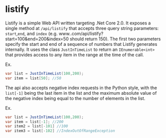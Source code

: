 # listify

Listify is a simple Web API written targeting .Net Core 2.0. It exposes a single method at `/api/listify` that accepts three query string parameters: `start`,`end`, and `index` (e.g. www.<app-url>.com/api/listify?start=100&end=200&index=50 should return 150). The first two parameters specify the start and end of a sequence of numbers that Listify generates internally. It uses the class `JustInTimeList` to return an `IEnumerable<int>` that provides access to any item in the range at the time of the call. 


Ex. 
```cs 
var list = JustInTimeList(100,200);
var item = list[50]; //50
```

The api also accepts negative index requests in the Python style, with the `list[-1]` being the last item in the list and the maximum absolute value of the negative index being equal to the number of elements in the list. 

Ex. 
```cs
var list = JustInTimeList(100,200);
var item = list[-1]; //200
var item2 = list[-101] //100
var item3 = list[-102] //IndexOutOfRangeException

```

